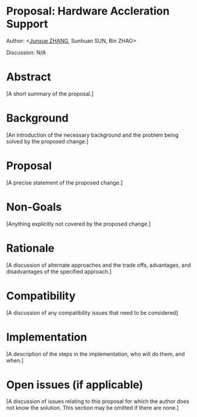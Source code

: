 # Proposal: Hardware Accleration Support
Author: <[Junxue ZHANG](https://github.com/snowzjx), Sunhuan SUN, Bin ZHAO>

Discussion: N/A

# Abstract #
[A short summary of the proposal.]

# Background #
[An introduction of the necessary background and the problem being solved by the proposed change.]

# Proposal #
[A precise statement of the proposed change.]

# Non-Goals #
[Anything explicitly not covered by the proposed change.]

# Rationale #
[A discussion of alternate approaches and the trade offs, advantages, and disadvantages of the specified approach.]

# Compatibility #
[A discussion of any compatibility issues that need to be considered]

# Implementation #
[A description of the steps in the implementation, who will do them, and when.]

# Open issues (if applicable) #
[A discussion of issues relating to this proposal for which the author does not know the solution. This section may be omitted if there are none.]

